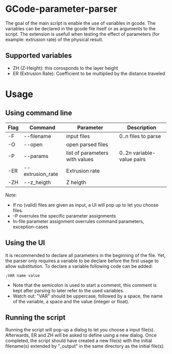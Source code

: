 # GCode-parameter-parser
The goal of the main script is enable the use of variables in gcode. The variables can be declared in the gcode file itself or as arguments to the script. The extension is usefull when testing the effect of parameters (for example: extrusion rate) of the physical result.

## Supported variables
* ZH (Z-Height): this corosponds to the layer height
* ER (Extrusion Rate): Coefficient to be multiplied by the distance traveled

# Usage

## Using command line
| Flag | Command | Parameter | Description|
| --- | --- | --- | --- |
| -F | --filename | input files | 0..n files to parse|
| -O | --open | open parsed files |
| -P | --params  | list of parameters with values | 0..2n variable-value pairs |
| -ER | --extrusion_rate | Extrusion rate ||
| -ZH | --z_heigth | Z heigth ||

Note:
* If no (valid) files are given as input, a UI will pop up to let you choose files.
* -P overrules the specific parameter assignments
* In-file parameter assignment overrules command parameters, exception-cases


## Using the UI
It is recommended to declare all parameters in the beginning of the file. Yet, the parser only requires a variable to be declare before the first usage to allow substitution.
To declare a variable following code can be added:
```
;VAR name value
```
* Note that the semicolon is used to start a comment, this comment is kept after parsing to later refer to the used variables.
* Watch out: "VAR" should be uppercase, followed by a space, the name of the variable, a space and the value (integer or float). 

## Running the script
Running the script will pop-up a dialog to let you choose a input file(s). Afterwards, ER and ZH will be asked to define using a new dialog. Once completed, the script should have created a new file(s) with the initial filename(s) extended by "_output" in the same directory as the initial file(s).
